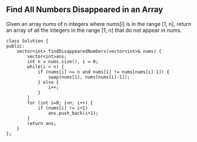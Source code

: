 ## Find All Numbers Disappeared in an Array

Given an array nums of n integers where nums[i] is in the range [1, n], return an array of all the integers in the range [1, n] that do not appear in nums.

```
class Solution {
public:
    vector<int> findDisappearedNumbers(vector<int>& nums) {
        vector<int>ans;
        int n = nums.size(), i = 0;
        while(i < n) {
            if (nums[i] <= n and nums[i] != nums[nums[i]-1]) {
                swap(nums[i], nums[nums[i]-1]);
            } else {
                i++;
            }
        }
        for (int i=0; i<n; i++) {
            if (nums[i] != i+1)
                ans.push_back(i+1);
        }
        return ans;
    }
};
```
